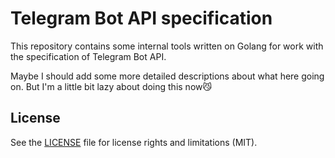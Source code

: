 # Telegram Bot API specification

This repository contains some internal tools written on Golang for work with the specification of Telegram Bot API.

Maybe I should add some more detailed descriptions about what here going on. But I'm a little bit lazy about doing this now:smirk_cat:

## License

See the [LICENSE](LICENSE.md) file for license rights and limitations (MIT).